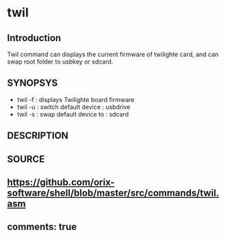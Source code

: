 # twil

## Introduction

Twil command can displays the current firmware of twilighte card, and
can swap root folder to usbkey or sdcard.

## SYNOPSYS

+ twil -f  : displays Twilighte board firmware
+ twil -u  : switch default device : usbdrive
+ twil -s  : swap default device to : sdcard

## DESCRIPTION

## SOURCE

https://github.com/orix-software/shell/blob/master/src/commands/twil.asm
---
comments: true
---
